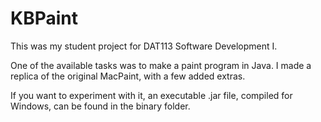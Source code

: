 # KBPaint
This was my student project for DAT113 Software Development I.

One of the available tasks was to make a paint program in Java. I made a replica of the original MacPaint, with a few added extras.

If you want to experiment with it, an executable .jar file, compiled for Windows, can be found in the binary folder.
